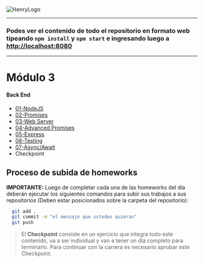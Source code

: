 ![HenryLogo](https://henry-11ty-resources.s3.sa-east-1.amazonaws.com/Assets/logo-henry-white-lg.png)

---

### Podes ver el contenido de todo el repositorio en formato web tipeando `npm install` y `npm start` e ingresando luego a <http://localhost:8080>

---

# Módulo 3

#### Back End

<div class="hide">

- [01-NodeJS](./01-Node)
- [02-Promises](./02-Promises)
- [03-Web Server](./03-WebServer)
- [04-Advanced Promises](./04-AdvancedPromises)
- [05-Express](./05-Express)
- [06-Testing](./06-Testing)
- [07-Async/Await](./07-AsyncAwait)
- Checkpoint

</div>

## Proceso de subida de homeworks

__IMPORTANTE:__ Luego de completar cada una de las homeworks del día deberán ejecutar los siguientes comandos para subir sus trabajos a sus repositorios (Deben estar posicionados sobre la carpeta del repositorio):

```bash
  git add . 
  git commit -m "el mensaje que ustedes quieran"
  git push
```

> El **Checkpoint** consiste en un ejercicio que integra todo este contenido, va a ser individual y van a tener un día completo para terminarlo. Para continuar con la carrera es necesario aprobar este Checkpoint.
